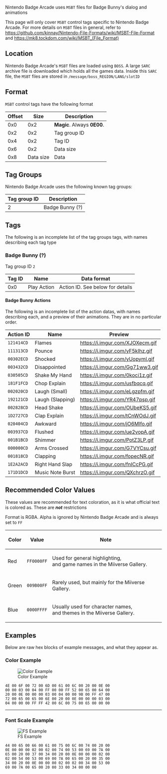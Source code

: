 Nintendo Badge Arcade uses `MSBT` files for Badge Bunny's dialog and
animations

This page will only cover `MSBT` control tags specific to Nintendo Badge
Arcade. For more details on `MSBT` files in general, refer to
<https://github.com/kinnay/Nintendo-File-Formats/wiki/MSBT-File-Format>
and <https://mk8.tockdom.com/wiki/MSBT_(File_Format)>

<span id="location"></span>

## Location

Nintendo Badge Arcade's `MSBT` files are loaded using `BOSS`. A large
`SARC` archive file is downloaded which holds all the games data. Inside
this `SARC` file, the `MSBT` files are stored in
`/message/boss_REGION/LANG/slotID`

<span id="format"></span>

## Format

`MSBT` control tags have the following format

| Offset | Size      | Description                 |
|--------|-----------|-----------------------------|
| 0x0    | 0x2       | **Magic**. Always **0E00**. |
| 0x2    | 0x2       | Tag group ID                |
| 0x4    | 0x2       | Tag ID                      |
| 0x6    | 0x2       | Data size                   |
| 0x8    | Data size | Data                        |

<span id="tag-groups"></span>

## Tag Groups

Nintendo Badge Arcade uses the following known tag groups:

| Tag group ID | Description     |
|--------------|-----------------|
| 2            | Badge Bunny (?) |

<span id="tags"></span>

## Tags

The following is an incomplete list of the tag groups tags, with names
describing each tag type

<span id="badge-bunny"></span>

### Badge Bunny (?)

Tag group ID `2`

| Tag ID | Name        | Data format                      |
|--------|-------------|----------------------------------|
| 0x0    | Play Action | Action ID. See below for details |

<span id="badge-bunny-actions"></span>

#### Badge Bunny Actions

The following is an incomplete list of the action datas, with names
describing each, and a preview of their animations. They are in no
particular order.

| Action ID  | Name             | Preview                           |
|------------|------------------|-----------------------------------|
| `121414CD` | Flames           | <https://i.imgur.com/XJOXecm.gif> |
| `111313CD` | Pounce           | <https://i.imgur.com/yF5kIhz.gif> |
| `00302ECD` | Shocked          | <https://i.imgur.com/yUopyml.gif> |
| `003432CD` | Disappointed     | <https://i.imgur.com/Gg71ww3.gif> |
| `030505CD` | Shake My Hand    | <https://i.imgur.com/0koci1z.gif> |
| `181F1FCD` | Chop Explain     | <https://i.imgur.com/usfbqcq.gif> |
| `002020CD` | Laugh (Small)    | <https://i.imgur.com/eLgzpfm.gif> |
| `192121CD` | Laugh (Slapping) | <https://i.imgur.com/YR47psp.gif> |
| `002828CD` | Head Shake       | <https://i.imgur.com/OUbeKS5.gif> |
| `1D2727CD` | Clap Explain     | <https://i.imgur.com/tCnWOdJ.gif> |
| `020404CD` | Awkward          | <https://i.imgur.com/jO6Mlfo.gif> |
| `003937CD` | Flushed          | <https://i.imgur.com/ue2vopA.gif> |
| `001B1BCD` | Shimmer          | <https://i.imgur.com/PotZ3LP.gif> |
| `000000CD` | Arms Crossed     | <https://i.imgur.com/G7VYCsu.gif> |
| `001818CD` | Clapping         | <https://i.imgur.com/fopecNR.gif> |
| `1E2A2ACD` | Right Hand Slap  | <https://i.imgur.com/fnICcPG.gif> |
| `171D1DCD` | Music Note Burst | <https://i.imgur.com/QXchrzO.gif> |

<span id="recommended-color-values"></span>

## Recommended Color Values

These values are recommended for text coloration, as it is what official
text is colored as. These are ***not*** restrictions

Format is RGBA. Alpha is ignored by Nintendo Badge Arcade and is always
set to `FF`

<table>
<thead>
<tr class="header">
<th><p>Color</p></th>
<th><p>Value</p></th>
<th><p>Note</p></th>
</tr>
</thead>
<tbody>
<tr class="odd">
<td><p>Red</p></td>
<td><p><code>FF0000FF</code></p></td>
<td><p>Used for general highlighting,<br />
and game names in the Miiverse Gallery.</p></td>
</tr>
<tr class="even">
<td><p>Green</p></td>
<td><p><code>009B00FF</code></p></td>
<td><p>Rarely used, but mainly for the Miiverse Gallery.</p></td>
</tr>
<tr class="odd">
<td><p>Blue</p></td>
<td><p><code>0000FFFF</code></p></td>
<td><p>Usually used for character names,<br />
and themes in the Miiverse Gallery.</p></td>
</tr>
</tbody>
</table>

<span id="examples"></span>

## Examples

Below are raw hex blocks of example messages, and what they appear as.

<span id="color-example"></span>

### Color Example

<div class="figure">

<figure>
<img src="Nba-example-color.png" title="Color Example" />
<figcaption>Color Example</figcaption>
</figure>

</div>

    4E 00 6F 00 72 00 6D 00 61 00 6C 00 20 00 0E 00
    00 00 03 00 04 00 FF 00 00 FF 52 00 65 00 64 00
    20 00 0E 00 00 00 03 00 04 00 00 9B 00 FF 47 00
    72 00 65 00 65 00 6E 00 20 00 0E 00 00 00 03 00
    04 00 00 00 FF FF 42 00 6C 00 75 00 65 00 00 00

------------------------------------------------------------------------

<span id="font-scale-example"></span>

### Font Scale Example

<div class="figure">

<figure>
<img src="Nba-example-scale.png" title="FS Example" />
<figcaption>FS Example</figcaption>
</figure>

</div>

    44 00 65 00 66 00 61 00 75 00 6C 00 74 00 20 00
    0E 00 00 00 02 00 02 00 74 00 53 00 69 00 7A 00
    65 00 20 00 37 00 34 00 20 00 0E 00 00 00 02 00
    02 00 54 00 53 00 69 00 7A 00 65 00 20 00 35 00
    34 00 20 00 0E 00 00 00 02 00 02 00 34 00 53 00
    69 00 7A 00 65 00 20 00 33 00 34 00 00 00